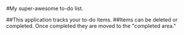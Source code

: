 #My super-awesome to-do list.

##This application tracks your to-do items.
##Items can be deleted or completed. Once completed they are moved to the "completed area."
